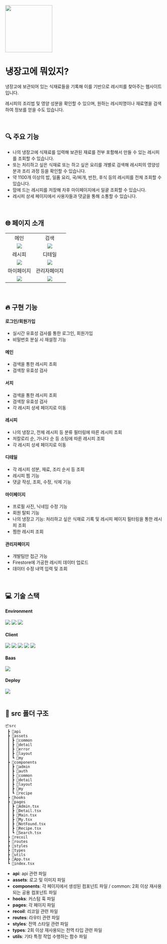 <img src="https://github.com/kimwonjuun/todays_recipe/assets/117059038/2bf72f6d-99c2-48e1-aeb3-a805f6fbbe6f" width="150px" />

# 냉장고에 뭐있지?

<p>냉장고에 보관되어 있는 식재료들을 기록해 이를 기반으로 레시피를 찾아주는 웹사이트입니다.</p>
<p>레시피의 조리법 및 영양 성분을 확인할 수 있으며, 원하는 레시피명이나 재료명을 검색하여 정보를 얻을 수도 있습니다.</p>
<br/>

## 🔍 주요 기능
- 나의 냉장고에 식재료를 입력해 보관된 재료를 전부 포함해서 만들 수 있는 레시피를 조회할 수 있습니다.
- 또는 처리하고 싶은 식재료 또는 하고 싶은 요리를 개별로 검색해 레시피의 영양성분과 조리 과정 등을 확인할 수 있습니다.
- 약 1100개 이상의 밥, 일품 요리, 국/찌개, 반찬, 후식 등의 레시피를 전체 조회할 수 있습니다.
- 맘에 드는 레시피를 저장해 차후 마이페이지에서 일괄 조회할 수 있습니다.
- 레시피 상세 페이지에서 사용자들과 댓글을 통해 소통할 수 있습니다.
</br>

## 🌐 페이지 소개

<table>
    <tr>
      <td align="center">메인</td>
      <td align="center">검색</td>
    </tr>
    <tr>
      <td align="center"><img src="https://github.com/kimwonjuun/todays_recipe/assets/117059038/9608b7c2-3871-42cb-aa34-4fa33bf0e198.png" /></td>
      <td align="center"><img src="https://github.com/kimwonjuun/todays_recipe/assets/117059038/74b66463-37e7-4dee-9d41-59db6ccce5f5" /></td>
    </tr>
    <tr>
      <td align="center">레시피</td>
      <td align="center">디테일</td>
    </tr>
    <tr>
      <td align="center"><img src="https://github.com/kimwonjuun/todays_recipe/assets/117059038/8505be18-ba1b-46df-a42c-cfaf37d51698" /></td>
      <td align="center"><img src="https://github.com/kimwonjuun/todays_recipe/assets/117059038/09e02991-e75b-40ea-ad1a-fa8e7338ea9c" /></td>
    </tr>
    <tr>
      <td align="center">마이페이지</td>
      <td align="center">관리자페이지</td>
    </tr>
    <tr>
      <td align="center"><img src="https://github.com/kimwonjuun/todays_recipe/assets/117059038/69bfa7ca-73ec-4d88-b542-57db50f22f81" /></td>
      <td align="center"><img src="https://github.com/kimwonjuun/todays_recipe/assets/117059038/dea9af7c-a832-4b17-8b40-2e6ebf37e6b9" /></td>
    </tr>
 </table>
</br>

## 🔥 구현 기능

#### 로그인/회원가입
- 실시간 유효성 검사를 통한 로그인, 회원가입
- 비밀번호 분실 시 재설정 기능

#### 메인
- 검색을 통한 레시피 조회
- 검색창 유효성 검사

#### 서치
- 검색을 통한 레시피 조회
- 검색창 유효성 검사
- 각 레시피 상세 페이지로 이동

#### 레시피
- 나의 냉장고, 전체 레시피 등 분류 필터링에 따른 레시피 조회
- 저칼로리 순, 가나다 순 등 소팅에 따른 레시피 조회
- 각 레시피 상세 페이지로 이동

#### 디테일
- 각 레시피 성분, 재료, 조리 순서 등 조회
- 레시피 찜 기능
- 댓글 작성, 조회, 수정, 삭제 기능

#### 마이페이지
- 프로필 사진, 닉네임 수정 기능
- 회원 탈퇴 기능
- 나의 냉장고 기능: 처리하고 싶은 식재료 기록 및 레시피 페이지 필터링을 통한 레시피 조회
- 찜한 레시피 조회

#### 관리자페이지
- 개발팀만 접근 가능
- Firestore에 가공한 레시피 데이터 업로드
- 데이터 수정 내역 입력 및 조회
</br>

## 💻 기술 스택

#### Environment
<div>
  <img src="https://img.shields.io/badge/visualstudiocode-007ACC?style=for-the-badge&logo=visualstudiocode&logoColor=white">
  <img src="https://img.shields.io/badge/git-F05032?style=for-the-badge&logo=git&logoColor=white">
  <img src="https://img.shields.io/badge/github-181717?style=for-the-badge&logo=github&logoColor=white">
</div>

#### Client
<div>
  <img src="https://img.shields.io/badge/react-61DAFB?style=for-the-badge&logo=react&logoColor=black">
  <img src="https://img.shields.io/badge/typescript-3178C6?style=for-the-badge&logo=typescript&logoColor=white">
  <img src="https://img.shields.io/badge/recoil-3578E5?style=for-the-badge&logo=recoil&logoColor=white">
  <img src="https://img.shields.io/badge/reactquery-FF4154?style=for-the-badge&logo=reactquery&logoColor=white">
  <img src="https://img.shields.io/badge/styledcomponents-DB7093?style=for-the-badge&logo=styledcomponents&logoColor=white">
</div>

#### Baas
<div>
  <img src="https://img.shields.io/badge/firebase-FFCA28?style=for-the-badge&logo=firebase&logoColor=white">
</div>

#### Deploy
<div>
  <img src="https://img.shields.io/badge/vercel-000000?style=for-the-badge&logo=vercel&logoColor=white">
</div>
</br>

## 📂 src 폴더 구조
```
📦src
 ┣ 📂api
 ┣ 📂assets
 ┃ ┣ 📂common
 ┃ ┣ 📂detail
 ┃ ┣ 📂error
 ┃ ┣ 📂layout
 ┃ ┗ 📂my
 ┣ 📂components
 ┃ ┣ 📂admin
 ┃ ┣ 📂auth
 ┃ ┣ 📂common
 ┃ ┣ 📂detail
 ┃ ┣ 📂layout
 ┃ ┣ 📂my
 ┃ ┗ 📂recipe
 ┣ 📂hooks
 ┣ 📂pages
 ┃ ┣ 📜Admin.tsx
 ┃ ┣ 📜Detail.tsx
 ┃ ┣ 📜Main.tsx
 ┃ ┣ 📜My.tsx
 ┃ ┣ 📜NotFound.tsx
 ┃ ┣ 📜Recipe.tsx
 ┃ ┗ 📜Search.tsx
 ┣ 📂recoil
 ┣ 📂routes
 ┣ 📂styles
 ┣ 📂types
 ┣ 📂utils
 ┣ 📜App.tsx
 ┗ 📜index.tsx
```
- **api**: api 관련 파일
- **assets**: 로고 및 이미지 파일
- **components**: 각 페이지에서 생성된 컴포넌트 파일 / common: 2회 이상 재사용되는 공용 컴포넌트 파일
- **hooks**: 커스텀 훅 파일
- **pages**: 각 페이지 파일
- **recoil**: 리코일 관련 파일
- **routes**: 라우터 관련 파일
- **styles**: 전역 스타일 관련 파일
- **types**: 2회 이상 재사용되는 전역 타입 관련 파일
- **utils**: 기타 특정 작업 수행하는 함수 파일
</br>
